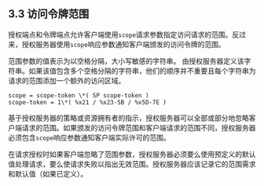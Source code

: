 ## 3.3 访问令牌范围

授权端点和令牌端点允许客户端使用`scope`请求参数指定访问请求的范围。反过来，授权服务器使用`scope`响应参数通知客户端颁发的访问令牌的范围。

范围参数的值表示为以空格分隔，大小写敏感的字符串。 由授权服务器定义该字符串。如果该值包含多个空格分隔的字符串，他们的顺序并不重要且每个字符串为请求的范围添加一个额外的访问区域。

```
scope = scope-token \*( SP scope-token )   
scope-token = 1\*( %x21 / %x23-5B / %x5D-7E )
```

基于授权服务器的策略或资源拥有者的指示，授权服务器可以全部或部分地忽略客户端请求的范围。如果颁发的访问令牌范围和客户端请求的范围不同，授权服务器必须包含`scope`响应参数通知客户端实际许可的范围。

在请求授权时如果客户端忽略了范围参数，授权服务器必须要么使用预定义的默认值处理请求，要么使请求失败以指出无效范围。授权服务器应该记录它的范围需求和默认值（如果已定义）。
